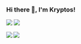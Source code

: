 ### Hi there 👋, I'm Kryptos! 

[![](https://img.shields.io/badge/OS-Linux-informational?style=flat&logo=linux&logoColor=white&color=F0B90D)](https://www.linux.org/)
[![](https://img.shields.io/badge/Distro-Arch-informational?style=flat&logo=ArchLinux&logoColor=white&color=1793d1)](https://www.archlinux.org)

  <img align="left" src="https://github-readme-stats.vercel.app/api?username=Kryptos&show_icons=true&theme=dark" />
  <img align="left" src="https://github-readme-stats.vercel.app/api/top-langs/?username=Kryptos&theme=dark" />

<!--
**Kryptos-123/Kryptos-123** is a ✨ _special_ ✨ repository because its `README.md` (this file) appears on your GitHub profile.

Here are some ideas to get you started:

- 🔭 I’m currently working on ...
- 🌱 I’m currently learning ...
- 👯 I’m looking to collaborate on ...
- 🤔 I’m looking for help with ...
- 💬 Ask me about ...
- 📫 How to reach me: ...
- 😄 Pronouns: ...
- ⚡ Fun fact: ...
-->
